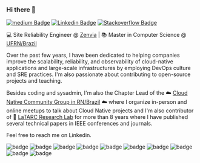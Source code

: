 ### Hi there 👋

[![medium Badge](https://img.shields.io/badge/medium-black?style=flat-square&logo=medium&logoColor=white)](https://medium.com/@emdneto)
[![Linkedin Badge](https://img.shields.io/badge/-linkedin-blue?style=flat-square&logo=Linkedin&logoColor=white)](https://www.linkedin.com/in/emidioneto/)
[![Stackoverflow Badge](https://img.shields.io/badge/Stack_Overflow-FE7A16?style=flat-square&logo=stack-overflow&logoColor=white)](https://stackoverflow.com/users/16993728/emidio-neto)




💻 Site Reliability Engineer @ [Zenvia](https://github.com/zenvia) | :books: Master in Computer Science @ [UFRN/Brazil]()

Over the past few years, I have been dedicated to helping companies improve the scalability, reliability, and observability of cloud-native applications and large-scale infrastructures by employing DevOps culture and SRE practices. I'm also passionate about contributing to open-source projects and teaching.

Besides coding and sysadmin, I'm also the Chapter Lead of the ☁️ [Cloud Native Community Group in RN/Brazil](https://community.cncf.io/cloud-native-rio-grande-do-norte/) ☁️ where I organize in-person and online meetups to talk about Cloud Native projects and I'm also contributor of 📑 [LaTARC Research Lab](https://github.com/latarc/) for more than 8 years where I have published several technical papers in IEEE conferences and journals. 

Feel free to reach me on Linkedin.

 
<!--[![Sponsor Badge](https://img.shields.io/badge/sponsor-30363D?style=flat-square&logo=GitHub-Sponsors&logoColor=#white)](https://stackoverflow.com/users/16993728/emidio-neto)-->


![badge](https://img.shields.io/badge/Kafka-000000?style=flat-squaree&logo=apachekafka&logoColor=white)
![badge](https://img.shields.io/badge/Kubernetes-326ce5.svg?&style=flat-squaree&logo=kubernetes&logoColor=white)
![badge](https://img.shields.io/badge/Terraform-%235835CC?style=flat-squaree&logo=terraform&logoColor=white)
![badge](https://img.shields.io/badge/Amazon_AWS-232F3E?style=flat-squaree&logo=amazon-aws&logoColor=white)
![badge](https://img.shields.io/badge/Python-3776AB?style=flat-squaree&logo=python&logoColor=white)
![badge](https://img.shields.io/badge/Go-00ADD8?style=flat-squaree&logo=go&logoColor=white)
![badge](https://img.shields.io/badge/Linux-FCC624?style=flat-squaree&logo=linux&logoColor=black)
![badge](https://img.shields.io/badge/Red%20Hat-EE0000?style=flat-squaree&logo=redhat&logoColor=white)
![badge](https://img.shields.io/badge/Git-F05032?style=flat-squaree&logo=git&logoColor=white)
![badge](https://img.shields.io/badge/OpenTelemetry-000000?style=flat-squaree&logo=opentelemetry&logoColor=white)
<!--![badge](https://img.shields.io/badge/Prometheus-E6522C?style=flat-squaree&logo=prometheus&logoColor=white)-->
<!--![badge](https://img.shields.io/badge/Ansible-000000?style=flat-square&logo=ansible&logoColor=white)-->



<!--
**emdneto/emdneto** is a ✨ _special_ ✨ repository because its `README.md` (this file) appears on your GitHub profile.

Here are some ideas to get you started:

- 🔭 I’m currently working on ...
- 🌱 I’m currently learning ...
- 👯 I’m looking to collaborate on ...
- 🤔 I’m looking for help with ...
- 💬 Ask me about ...
- 📫 How to reach me: ...
- 😄 Pronouns: ...
- ⚡ Fun fact: ...
-->
